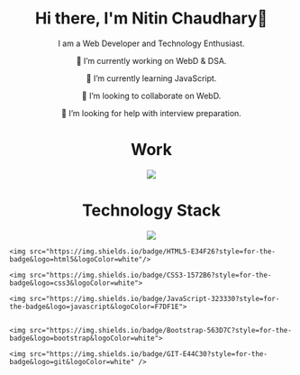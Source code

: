 <h1 align="center"> 
    Hi there, I'm Nitin Chaudhary👋
</h1>


<p align="center">
I am a Web Developer and Technology Enthusiast.
</p>

<p align="center">
🔭 I’m currently working on WebD & DSA.
</p>

<p align="center">
🌱 I’m currently learning JavaScript.
</p>

<p align="center">
👯 I’m looking to collaborate on WebD.
</p>

<p align="center">
🤔 I’m looking for help with interview preparation.
</p>

<h1 align="center">Work</h1>

<p align="center">
    <a href="https://nitin-io.github.io/">
    <img src="https://img.shields.io/badge/GitHub%20Pages-222222?style=for-the-badge&logo=GitHub%20Pages&logoColor=white" />
    </a>
</p>

<h1 align="center">Technology Stack</h1>

<p align="center">
    <img src="https://img.shields.io/badge/Arch_Linux-1793D1?style=for-the-badge&logo=arch-linux&logoColor=white"/>

    <img src="https://img.shields.io/badge/HTML5-E34F26?style=for-the-badge&logo=html5&logoColor=white"/>

    <img src="https://img.shields.io/badge/CSS3-1572B6?style=for-the-badge&logo=css3&logoColor=white">

    <img src="https://img.shields.io/badge/JavaScript-323330?style=for-the-badge&logo=javascript&logoColor=F7DF1E">


    <img src="https://img.shields.io/badge/Bootstrap-563D7C?style=for-the-badge&logo=bootstrap&logoColor=white">

    <img src="https://img.shields.io/badge/GIT-E44C30?style=for-the-badge&logo=git&logoColor=white" />
</p>